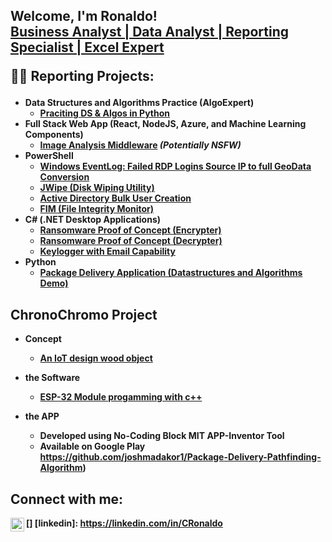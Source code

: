 <h2>Welcome, I'm Ronaldo! <br/><a href="https://github.com/RonaldoRCS"> <a href="https://www.[linkedin.com/in/joshmadakor/]
                                                                          (https://www.linkedin.com/in/cronaldo/)">Business Analyst | Data Analyst | Reporting Specialist | Excel Expert</a>


<b>👨‍💻 Reporting Projects:</h2>

- <b>Data Structures and Algorithms Practice (AlgoExpert)</b>
  - [Praciting DS & Algos in Python](https://github.com/joshmadakor1/Algorithms-Practice)
- <b>Full Stack Web App (React, NodeJS, Azure, and Machine Learning Components)</b>
  - [Image Analysis Middleware](https://github.com/joshmadakor1/4chan-Image-Analysis-Middleware-C964) <b><i>(Potentially NSFW)</b></i>
- <b>PowerShell</b>
  - [Windows EventLog: Failed RDP Logins Source IP to full GeoData Conversion](https://github.com/joshmadakor1/Sentinel-Lab)
  - [JWipe (Disk Wiping Utility)](https://github.com/joshmadakor1/Jwipe.PowerShell)
  - [Active Directory Bulk User Creation](https://github.com/joshmadakor1/AD_PS)
  - [FIM (File Integrity Monitor)](https://github.com/joshmadakor1/PowerShell-Integrity-FIM)
- <b>C# (.NET Desktop Applications)</b>
  - [Ransomware Proof of Concept (Encrypter)](https://github.com/joshmadakor1/EncrypterPOC)
  - [Ransomware Proof of Concept (Decrypter)](https://github.com/joshmadakor1/DecrypterPOC)
  - [Keylogger with Email Capability](https://github.com/joshmadakor1/Key-Logger-With-Email)
- <b>Python</b>
  - [Package Delivery Application (Datastructures and Algorithms Demo)](https://github.com/joshmadakor1/Package-Delivery-Pathfinding-Algorithm)

<h2>ChronoChromo Project</h2>

- <b> Concept</b>
  - [An IoT design wood object](https://github.com/joshmadakor1/Package-Delivery-Pathfinding-Algorithm)
  
- <b> the Software</b>
  - [ESP-32 Module progamming with c++](https://github.com/joshmadakor1/Package-Delivery-Pathfinding-Algorithm)
   
- <b>the APP</b>
  - Developed using No-Coding Block MIT APP-Inventor Tool
  - Available on Google Play https://github.com/joshmadakor1/Package-Delivery-Pathfinding-Algorithm)

<h2>Connect with me:</h2>

[<img align="left" alt="Ronaldo C. | LinkedIn" width="22px" src="https://cdn.jsdelivr.net/npm/simple-icons@v3/icons/linkedin.svg" />]
[linkedin]: https://linkedin.com/in/CRonaldo
